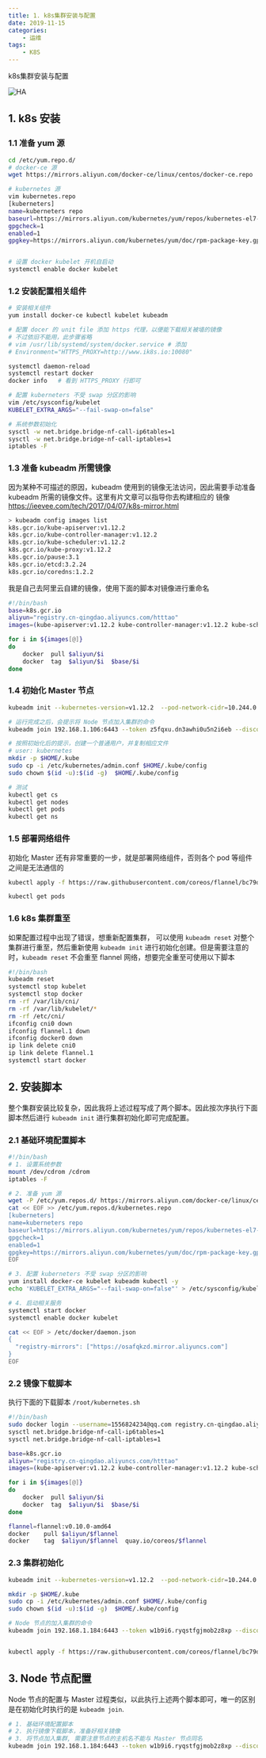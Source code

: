 ```yaml
---
title: 1. k8s集群安装与配置
date: 2019-11-15
categories:
    - 运维
tags:
    - K8S
---
```


k8s集群安装与配置

![HA](/images/linux_mt/linux_k8s.jpg)
<!-- more -->

## 1. k8s 安装
### 1.1 准备 yum 源

```bash
cd /etc/yum.repo.d/
# docker-ce 源
wget https://mirrors.aliyun.com/docker-ce/linux/centos/docker-ce.repo

# kubernetes 源
vim kubernetes.repo
[kuberneters]
name=kuberneters repo
baseurl=https://mirrors.aliyun.com/kubernetes/yum/repos/kubernetes-el7-x86_64/
gpgcheck=1
enabled=1
gpgkey=https://mirrors.aliyun.com/kubernetes/yum/doc/rpm-package-key.gpg


# 设置 docker kubelet 开机自启动
systemctl enable docker kubelet
```

### 1.2 安装配置相关组件
```bash
# 安装相关组件
yum install docker-ce kubectl kubelet kubeadm

# 配置 docer 的 unit file 添加 https 代理，以便能下载相关被墙的镜像
# 不过依旧不能用，此步骤省略
# vim /usr/lib/systemd/system/docker.service # 添加
# Environment="HTTPS_PROXY=http://www.ik8s.io:10080"

systemctl daemon-reload
systemctl restart docker
docker info   # 看到 HTTPS_PROXY 行即可

# 配置 kuberneters 不受 swap 分区的影响
vim /etc/sysconfig/kubelet
KUBELET_EXTRA_ARGS="--fail-swap-on=false"

# 系统参数初始化
sysctl -w net.bridge.bridge-nf-call-ip6tables=1
sysctl -w net.bridge.bridge-nf-call-iptables=1
iptables -F
```

### 1.3 准备 kubeadm 所需镜像
因为某种不可描述的原因，kubeadm 使用到的镜像无法访问，因此需要手动准备 kubeadm 所需的镜像文件。这里有片文章可以指导你去构建相应的 镜像 https://ieevee.com/tech/2017/04/07/k8s-mirror.html

```bash
> kubeadm config images list
k8s.gcr.io/kube-apiserver:v1.12.2
k8s.gcr.io/kube-controller-manager:v1.12.2
k8s.gcr.io/kube-scheduler:v1.12.2
k8s.gcr.io/kube-proxy:v1.12.2
k8s.gcr.io/pause:3.1
k8s.gcr.io/etcd:3.2.24
k8s.gcr.io/coredns:1.2.2
```

我是自己去阿里云自建的镜像，使用下面的脚本对镜像进行重命名
```bash
#!/bin/bash
base=k8s.gcr.io
aliyun="registry.cn-qingdao.aliyuncs.com/htttao"
images=(kube-apiserver:v1.12.2 kube-controller-manager:v1.12.2 kube-scheduler:v1.12.2 kube-proxy:v1.12.2  pause:3.1  etcd:3.2.24 coredns:1.2.2)

for i in ${images[@]}
do
	docker	pull $aliyun/$i
	docker  tag  $aliyun/$i  $base/$i
done
```


### 1.4 初始化 Master 节点
```bash
kubeadm init --kubernetes-version=v1.12.2  --pod-network-cidr=10.244.0.0/16 --service-cidr=10.96.0.0/12  --ignore-preflight-errors=Swap

# 运行完成之后，会提示将 Node 节点加入集群的命令
kubeadm join 192.168.1.106:6443 --token z5fqxu.dn3awhi0u5n2i6eb --discovery-token-ca-cert-hash sha256:dc333a8af6ee0c7cd1e180b43251800685b90d6338929fa508e42f76579ce50c

# 按照初始化后的提示，创建一个普通用户，并复制相应文件
# user: kubernetes
mkdir -p $HOME/.kube
sudo cp -i /etc/kubernetes/admin.conf $HOME/.kube/config
sudo chown $(id -u):$(id -g)  $HOME/.kube/config

# 测试
kubectl get cs
kubectl get nodes
kubectl get pods
kubectl get ns
```

### 1.5 部署网络组件
初始化 Master 还有非常重要的一步，就是部署网络组件，否则各个 pod 等组件之间是无法通信的
```bash
kubectl apply -f https://raw.githubusercontent.com/coreos/flannel/bc79dd1505b0c8681ece4de4c0d86c5cd2643275/Documentation/kube-flannel.yml

kubectl get pods
```


### 1.6 k8s 集群重至
如果配置过程中出现了错误，想重新配置集群， 可以使用 `kubeadm reset` 对整个集群进行重至，然后重新使用 `kubeadm init` 进行初始化创建。但是需要注意的时，`kubeadm reset` 不会重至 flannel 网络，想要完全重至可使用以下脚本


```bash
#!/bin/bash
kubeadm reset
systemctl stop kubelet
systemctl stop docker
rm -rf /var/lib/cni/
rm -rf /var/lib/kubelet/*
rm -rf /etc/cni/
ifconfig cni0 down
ifconfig flannel.1 down
ifconfig docker0 down
ip link delete cni0
ip link delete flannel.1
systemctl start docker
```

## 2. 安装脚本
整个集群安装比较复杂，因此我将上述过程写成了两个脚本。因此按次序执行下面脚本然后进行 `kubeadm init` 进行集群初始化即可完成配置。

### 2.1 基础环境配置脚本
```bash
#!/bin/bash
# 1. 设置系统参数
mount /dev/cdrom /cdrom
iptables -F

# 2. 准备 yum 源
wget -P /etc/yum.repos.d/ https://mirrors.aliyun.com/docker-ce/linux/centos/docker-ce.repo
cat << EOF >> /etc/yum.repos.d/kubernetes.repo
[kuberneters]
name=kuberneters repo
baseurl=https://mirrors.aliyun.com/kubernetes/yum/repos/kubernetes-el7-x86_64/
gpgcheck=1
enabled=1
gpgkey=https://mirrors.aliyun.com/kubernetes/yum/doc/rpm-package-key.gpg
EOF

# 3. 配置 kuberneters 不受 swap 分区的影响
yum install docker-ce kubelet kubeadm kubectl -y
echo 'KUBELET_EXTRA_ARGS="--fail-swap-on=false"' > /etc/sysconfig/kubelet

# 4. 启动相关服务
systemctl start docker
systemctl enable docker kubelet

cat << EOF > /etc/docker/daemon.json
{
  "registry-mirrors": ["https://osafqkzd.mirror.aliyuncs.com"]
}
EOF
```

### 2.2 镜像下载脚本
执行下面的下载脚本 `/root/kubernetes.sh`
```bash
#!/bin/bash
sudo docker login --username=1556824234@qq.com registry.cn-qingdao.aliyuncs.com
sysctl net.bridge.bridge-nf-call-ip6tables=1
sysctl net.bridge.bridge-nf-call-iptables=1

base=k8s.gcr.io
aliyun="registry.cn-qingdao.aliyuncs.com/htttao"
images=(kube-apiserver:v1.12.2 kube-controller-manager:v1.12.2 kube-scheduler:v1.12.2 kube-proxy:v1.12.2  pause:3.1  etcd:3.2.24 coredns:1.2.2)

for i in ${images[@]}
do
	docker	pull $aliyun/$i
	docker  tag  $aliyun/$i  $base/$i
done

flannel=flannel:v0.10.0-amd64
docker    pull $aliyun/$flannel
docker    tag  $aliyun/$flannel  quay.io/coreos/$flannel
```

### 2.3 集群初始化
```bash
kubeadm init --kubernetes-version=v1.12.2  --pod-network-cidr=10.244.0.0/16 --service-cidr=10.96.0.0/12  --ignore-preflight-errors=Swap

mkdir -p $HOME/.kube
sudo cp -i /etc/kubernetes/admin.conf $HOME/.kube/config
sudo chown $(id -u):$(id -g)  $HOME/.kube/config

# Node 节点的加入集群的命令
kubeadm join 192.168.1.184:6443 --token w1b9i6.ryqstfgjmob2z8xp --discovery-token-ca-cert-hash sha256:0d3404f3919116e7efa56b2e0694c1397cd44915ed13f16d9e6e7600ada64c4c  --ignore-preflight-errors=Swap


kubectl apply -f https://raw.githubusercontent.com/coreos/flannel/bc79dd1505b0c8681ece4de4c0d86c5cd2643275/Documentation/kube-flannel.yml
```

## 3. Node 节点配置
Node 节点的配置与 Master 过程类似，以此执行上述两个脚本即可，唯一的区别是在初始化时执行的是 `kubeadm join`.

```bash
# 1. 基础环境配置脚本
# 2. 执行镜像下载脚本，准备好相关镜像
# 3. 将节点加入集群, 需要注意节点的主机名不能与 Master 节点同名
kubeadm join 192.168.1.184:6443 --token w1b9i6.ryqstfgjmob2z8xp --discovery-token-ca-cert-hash sha256:0d3404f3919116e7efa56b2e0694c1397cd44915ed13f16d9e6e7600ada64c4c  --ignore-preflight-errors=Swap
```
